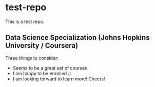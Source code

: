 # test-repo
This is a test repo.
## Data Science Specialization (Johns Hopkins University / Coursera)
Three things to consider:
* Seems to be a great set of courses
* I am happy to be enrolled :)
* I am looking forward to learn more!
Cheers!
